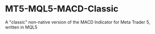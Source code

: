 # MT5-MQL5-MACD-Classic
A "classic" non-native version of the MACD Indicator for Meta Trader 5, written in MQL5

